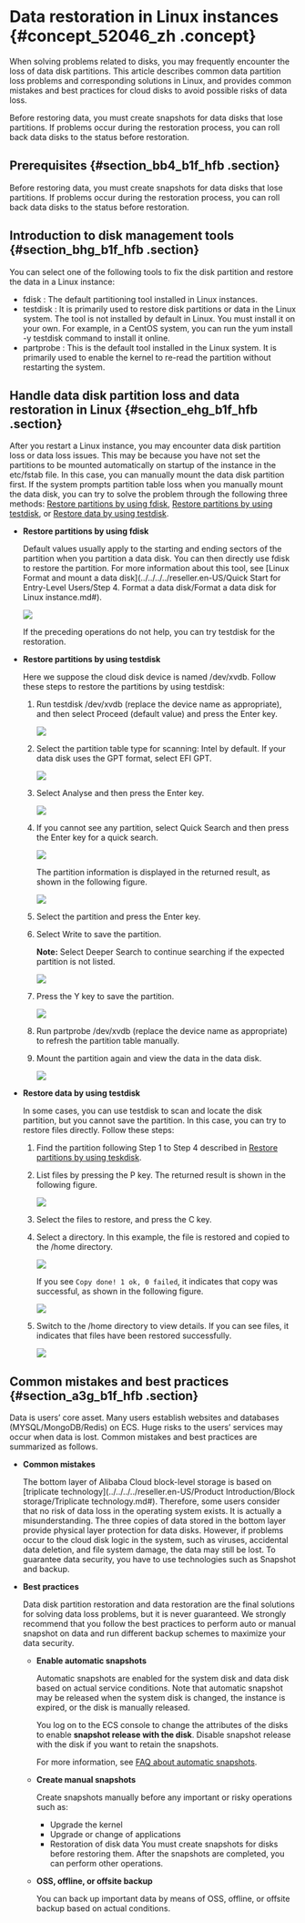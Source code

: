 # Data restoration in Linux instances {#concept_52046_zh .concept}

When solving problems related to disks, you may frequently encounter the loss of data disk partitions. This article describes common data partition loss problems and corresponding solutions in Linux, and provides common mistakes and best practices for cloud disks to avoid possible risks of data loss.

Before restoring data, you must create snapshots for data disks that lose partitions. If problems occur during the restoration process, you can roll back data disks to the status before restoration.

## Prerequisites {#section_bb4_b1f_hfb .section}

Before restoring data, you must create snapshots for data disks that lose partitions. If problems occur during the restoration process, you can roll back data disks to the status before restoration.

## Introduction to disk management tools {#section_bhg_b1f_hfb .section}

You can select one of the following tools to fix the disk partition and restore the data in a Linux instance:

-   fdisk : The default partitioning tool installed in Linux instances.
-   testdisk : It is primarily used to restore disk partitions or data in the Linux system. The tool is not installed by default in Linux. You must install it on your own. For example, in a CentOS system, you can run the yum install -y testdisk command to install it online.
-   partprobe : This is the default tool installed in the Linux system. It is primarily used to enable the kernel to re-read the partition without restarting the system.

## Handle data disk partition loss and data restoration in Linux {#section_ehg_b1f_hfb .section}

After you restart a Linux instance, you may encounter data disk partition loss or data loss issues. This may be because you have not set the partitions to be mounted automatically on startup of the instance in the etc/fstab file. In this case, you can manually mount the data disk partition first. If the system prompts partition table loss when you manually mount the data disk, you can try to solve the problem through the following three methods: [Restore partitions by using fdisk](#ul_fzg_m1f_hfb), [Restore partitions by using testdisk](#ol_jnv_4bf_hfb), or [Restore data by using testdisk](#ol_ugr_vgf_hfb).

-   **Restore partitions by using fdisk**

    Default values usually apply to the starting and ending sectors of the partition when you partition a data disk. You can then directly use fdisk to restore the partition. For more information about this tool, see [Linux Format and mount a data disk](../../../../reseller.en-US/Quick Start for Entry-Level Users/Step 4. Format a data disk/Format a data disk for Linux instance.md#).

    ![](images/13051_en-US_source.png)

    If the preceding operations do not help, you can try testdisk for the restoration.

-   **Restore partitions by using testdisk**

    Here we suppose the cloud disk device is named /dev/xvdb. Follow these steps to restore the partitions by using testdisk:

    1.  Run testdisk /dev/xvdb \(replace the device name as appropriate\), and then select Proceed \(default value\) and press the Enter key.

        ![](images/13052_en-US_source.png)

    2.  Select the partition table type for scanning: Intel by default. If your data disk uses the GPT format, select EFI GPT.

        ![](images/13053_en-US_source.png)

    3.  Select Analyse and then press the Enter key.

        ![](images/13054_en-US_source.png)

    4.  If you cannot see any partition, select Quick Search and then press the Enter key for a quick search.

        ![](images/13055_en-US_source.png)

        The partition information is displayed in the returned result, as shown in the following figure.

        ![](images/13056_en-US_source.png)

    5.  Select the partition and press the Enter key.
    6.  Select Write to save the partition.

        **Note:** Select Deeper Search to continue searching if the expected partition is not listed.

        ![](images/13057_en-US_source.png)

    7.  Press the Y key to save the partition.

        ![](images/13058_en-US_source.png)

    8.  Run partprobe /dev/xvdb \(replace the device name as appropriate\) to refresh the partition table manually.
    9.  Mount the partition again and view the data in the data disk.

        ![](images/13059_en-US_source.png)

-   **Restore data by using testdisk**

    In some cases, you can use testdisk to scan and locate the disk partition, but you cannot save the partition. In this case, you can try to restore files directly. Follow these steps:

    1.  Find the partition following Step 1 to Step 4 described in [Restore partitions by using teskdisk](#ol_jnv_4bf_hfb).
    2.  List files by pressing the P key. The returned result is shown in the following figure.

        ![](images/13060_en-US_source.png)

    3.  Select the files to restore, and press the C key.
    4.  Select a directory. In this example, the file is restored and copied to the /home directory.

        ![](images/13061_en-US_source.png)

        If you see `Copy done! 1 ok, 0 failed`, it indicates that copy was successful, as shown in the following figure.

        ![](images/13062_en-US_source.png)

    5.  Switch to the /home directory to view details. If you can see files, it indicates that files have been restored successfully.

        ![](images/13063_en-US_source.png)


## Common mistakes and best practices {#section_a3g_b1f_hfb .section}

Data is users’ core asset. Many users establish websites and databases \(MYSQL/MongoDB/Redis\) on ECS. Huge risks to the users’ services may occur when data is lost. Common mistakes and best practices are summarized as follows.

-   **Common mistakes**

    The bottom layer of Alibaba Cloud block-level storage is based on [triplicate technology](../../../../reseller.en-US/Product Introduction/Block storage/Triplicate technology.md#). Therefore, some users consider that no risk of data loss in the operating system exists. It is actually a misunderstanding. The three copies of data stored in the bottom layer provide physical layer protection for data disks. However, if problems occur to the cloud disk logic in the system, such as viruses, accidental data deletion, and file system damage, the data may still be lost. To guarantee data security, you have to use technologies such as Snapshot and backup.

-   **Best practices**

    Data disk partition restoration and data restoration are the final solutions for solving data loss problems, but it is never guaranteed. We strongly recommend that you follow the best practices to perform auto or manual snapshot on data and run different backup schemes to maximize your data security.

    -   **Enable automatic snapshots**

        Automatic snapshots are enabled for the system disk and data disk based on actual service conditions. Note that automatic snapshot may be released when the system disk is changed, the instance is expired, or the disk is manually released.

        You log on to the ECS console to change the attributes of the disks to enable **snapshot release with the disk**. Disable snapshot release with the disk if you want to retain the snapshots.

        For more information, see [FAQ about automatic snapshots](https://partners-intl.aliyun.com/help/faq-detail/40552.htm).

    -   **Create manual snapshots**

        Create snapshots manually before any important or risky operations such as:

        -   Upgrade the kernel
        -   Upgrade or change of applications
        -   Restoration of disk data
        You must create snapshots for disks before restoring them. After the snapshots are completed, you can perform other operations.

    -   **OSS, offline, or offsite backup**

        You can back up important data by means of OSS, offline, or offsite backup based on actual conditions.


